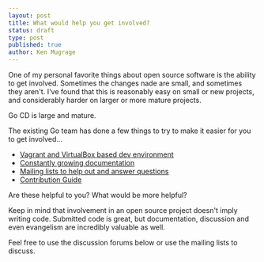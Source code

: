 ```yaml
---
layout: post
title: What would help you get involved?
status: draft
type: post
published: true
author: Ken Mugrage
---
```


One of my personal favorite things about open source software is the ability to get involved. Sometimes the changes nade are small, and sometimes they aren't. I've found that this is reasonably easy on small or new projects, and considerably harder on larger or more mature projects. 

Go CD is large and mature.

The existing Go team has done a few things to try to make it easier for you to get involved...

* [Vagrant and VirtualBox based dev environment](https://github.com/gocd/go-development-environment-setup)
* [Constantly growing documentation](https://github.com/gocd/documentation)
* [Mailing lists to help out and answer questions](https://groups.google.com/forum/#!forum/go-cd)
* [Contribution Guide](http://www.go.cd/contribute/contribution-guide.html)

Are these helpful to you? What would be more helpful?

Keep in mind that involvement in an open source project doesn't imply writing code. Submitted code is great, but documentation, discussion and even evangelism are incredibly valuable as well. 

Feel free to use the discussion forums below or use the mailing lists to discuss.